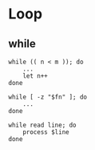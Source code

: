 # Loop

## while
```
while (( n < m )); do
    ...
    let n++
done

while [ -z "$fn" ]; do
    ...
done

while read line; do
    process $line
done
```
